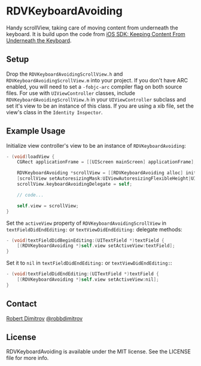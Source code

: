 # RDVKeyboardAvoiding

Handy scrollView, taking care of moving content from underneath the keyboard. It is build upon the code
from [iOS SDK: Keeping Content From Underneath the Keyboard](http://mobile.tutsplus.com/tutorials/iphone/ios-sdk-keeping-content-from-underneath-the-keyboard/?search_index=1).

## Setup

Drop the `RDVKeyboardAvoidingScrollView.h` and `RDVKeyboardAvoidingScrollView.m` into your project. If you don't have ARC
enabled, you will need to set a `-fobjc-arc` compiler flag on both source files. For use with `UIViewController` classes,
include `RDVKeyboardAvoidingScrollView.h` in your `UIViewController` subclass and set it's view to be an instance of this class.
If you are using a xib file, set the view's class in the `Identity Inspector`.

## Example Usage

Initialize view controller's view to be an instance of `RDVKeyboardAvoiding`:

``` objective-c
- (void)loadView {
	CGRect applicationFrame = [[UIScreen mainScreen] applicationFrame];

	RDVKeyboardAvoiding *scrollView = [[RDVKeyboardAvoiding alloc] initWithFrame:applicationFrame];
	[scrollView setAutoresizingMask:UIViewAutoresizingFlexibleHeight|UIViewAutoresizingFlexibleWidth];
	scrollView.keyboardAvoidingDelegate = self;

	// code...

	self.view = scrollView;
}
```

Set the `activeView` property of `RDVKeyboardAvoidingScrollView` in `textFieldDidEndEditing:` or `textViewDidEndEditing:` delegate methods:

``` objective-c
- (void)textFieldDidBeginEditing:(UITextField *)textField {
	[(RDVKeyboardAvoiding *)self.view setActiveView:textField];
}
```

Set it to `nil` in `textFieldDidEndEditing:` or `textViewDidEndEditing:`:

``` objective-c
- (void)textFieldDidEndEditing:(UITextField *)textField {
	[(RDVKeyboardAvoiding *)self.view setActiveView:nil];
}
```

## Contact

[Robert Dimitrov](http://github.com/robbdimitrov)
[@robbdimitrov](https://twitter.com/robbdimitrov)

## License

RDVKeyboardAvoiding is available under the MIT license. See the LICENSE file for more info.

